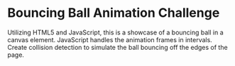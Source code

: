 # Bouncing Ball Animation Challenge
 Utilizing HTML5 and JavaScript, this is a showcase of a bouncing ball in a canvas element. JavaScript handles the animation frames in intervals. Create collision detection to simulate the ball bouncing off the edges of the page.

